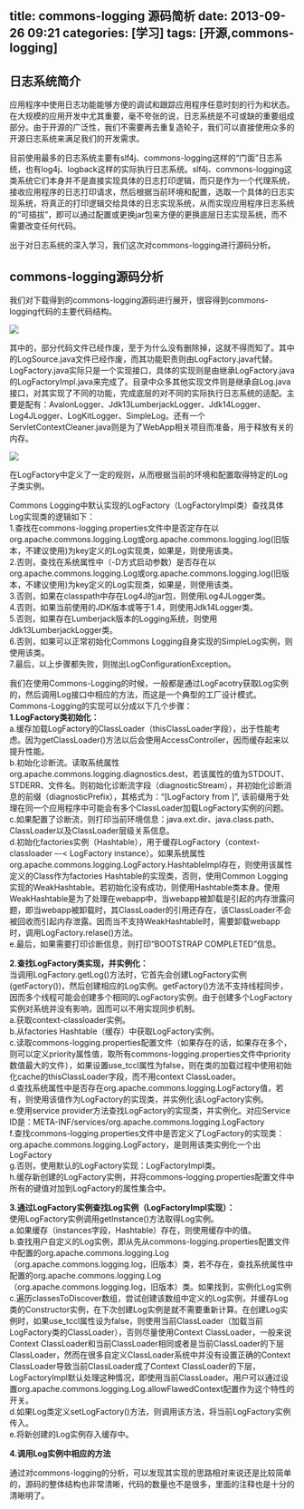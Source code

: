 title: commons-logging 源码简析
date: 2013-09-26 09:21
categories: [学习]
tags: [开源,commons-logging]
---

## 日志系统简介
应用程序中使用日志功能能够方便的调试和跟踪应用程序任意时刻的行为和状态。在大规模的应用开发中尤其重要，毫不夸张的说，日志系统是不可或缺的重要组成部分。由于开源的广泛性，我们不需要再去重复造轮子，我们可以直接使用众多的开源日志系统来满足我们的开发需求。

目前使用最多的日志系统主要有slf4j、commons-logging这样的“门面”日志系统，也有log4j、logback这样的实际执行日志系统。slf4j、commons-logging这类系统它们本身并不是直接实现具体的日志打印逻辑，而只是作为一个代理系统，接收应用程序的日志打印请求，然后根据当前环境和配置，选取一个具体的日志实现系统，将真正的打印逻辑交给具体的日志实现系统，从而实现应用程序日志系统的“可插拔”，即可以通过配置或更换jar包来方便的更换底层日志实现系统，而不需要改变任何代码。

出于对日志系统的深入学习，我们这次对commons-logging进行源码分析。

## commons-logging源码分析
我们对下载得到的commons-logging源码进行展开，很容得到commons-logging代码的主要代码结构。

<!--more-->

![](/img/2013/09/26/commons-logging-source-archeture.png)

其中的，部分代码文件已经作废，至于为什么没有删除掉，这就不得而知了。其中的LogSource.java文件已经作废，而其功能职责则由LogFactory.java代替。LogFactory.java实际只是一个实现接口，具体的实现则是由继承LogFactory.java的LogFactoryImpl.java来完成了。目录中众多其他实现文件则是继承自Log.java接口，对其实现了不同的功能，完成底层的对不同的实际执行日志系统的适配。主要是配有：AvalonLogger、Jdk13LumberjackLogger、Jdk14Logger、Log4JLogger、LogKitLogger、SimpleLog。还有一个ServletContextCleaner.java则是为了WebApp相关项目而准备，用于释放有关的内存。

![](/img/2013/09/26/jcl_class_diagram.jpg)

在LogFactory中定义了一定的规则，从而根据当前的环境和配置取得特定的Log子类实例。

Commons Logging中默认实现的LogFactory（LogFactoryImpl类）查找具体Log实现类的逻辑如下：  
1.查找在commons-logging.properties文件中是否定存在以org.apache.commons.logging.Log或org.apache.commons.logging.log(旧版本，不建议使用)为key定义的Log实现类，如果是，则使用该类。  
2.否则，查找在系统属性中（-D方式启动参数）是否存在以org.apache.commons.logging.Log或org.apache.commons.logging.log(旧版本，不建议使用)为key定义的Log实现类，如果是，则使用该类。  
3.否则，如果在classpath中存在Log4J的jar包，则使用Log4JLogger类。  
4.否则，如果当前使用的JDK版本或等于1.4，则使用Jdk14Logger类。  
5.否则，如果存在Lumberjack版本的Logging系统，则使用Jdk13LumberjackLogger类。  
6.否则，如果可以正常初始化Commons Logging自身实现的SimpleLog实例，则使用该类。  
7.最后，以上步骤都失败，则抛出LogConfigurationException。  

我们在使用Commons-Logging的时候，一般都是通过LogFacotry获取Log实例的，然后调用Log接口中相应的方法，而这是一个典型的工厂设计模式。Commons-Logging的实现可以分成以下几个步骤：  
**1.LogFactory类初始化：**  
a.缓存加载LogFactory的ClassLoader（thisClassLoader字段），出于性能考虑。因为getClassLoader()方法以后会使用AccessController，因而缓存起来以提升性能。  
b.初始化诊断流。读取系统属性org.apache.commons.logging.diagnostics.dest，若该属性的值为STDOUT、STDERR、文件名。则初始化诊断流字段（diagnosticStream），并初始化诊断消息的前缀（diagnosticPrefix），其格式为：“[LogFactory from ]”, 该前缀用于处理在同一个应用程序中可能会有多个ClassLoader加载LogFactory实例的问题。  
c.如果配置了诊断流，则打印当前环境信息：java.ext.dir、java.class.path、ClassLoader以及ClassLoader层级关系信息。  
d.初始化factories实例（Hashtable），用于缓存LogFactory（context-classloader –-< LogFactory instance）。如果系统属性org.apache.commons.logging.LogFactory.HashtableImpl存在，则使用该属性定义的Class作为factories Hashtable的实现类，否则，使用Common Logging实现的WeakHashtable。若初始化没有成功，则使用Hashtable类本身。使用WeakHashtable是为了处理在webapp中，当webapp被卸载是引起的内存泄露问题，即当webapp被卸载时，其ClassLoader的引用还存在，该ClassLoader不会被回收而引起内存泄露。因而当不支持WeakHashtable时，需要卸载webapp时，调用LogFactory.relase()方法。  
e.最后，如果需要打印诊断信息，则打印“BOOTSTRAP COMPLETED”信息。  

**2.查找LogFactory类实现，并实例化：**  
当调用LogFactory.getLog()方法时，它首先会创建LogFactory实例(getFactory())，然后创建相应的Log实例。getFactory()方法不支持线程同步，因而多个线程可能会创建多个相同的LogFactory实例，由于创建多个LogFactory实例对系统并没有影响，因而可以不用实现同步机制。  
a.获取context-classloader实例。  
b.从factories Hashtable（缓存）中获取LogFactory实例。  
c.读取commons-logging.properties配置文件（如果存在的话，如果存在多个，则可以定义priority属性值，取所有commons-logging.properties文件中priority数值最大的文件），如果设置use_tccl属性为false，则在类的加载过程中使用初始化cache的thisClassLoader字段，而不用context ClassLoader。  
d.查找系统属性中是否存在org.apache.commons.logging.LogFactory值，若有，则使用该值作为LogFactory的实现类，并实例化该LogFactory实例。  
e.使用service provider方法查找LogFactory的实现类，并实例化。对应Service ID是：META-INF/services/org.apache.commons.logging.LogFactory  
f.查找commons-logging.properties文件中是否定义了LogFactory的实现类：org.apache.commons.logging.LogFactory，是则用该类实例化一个出LogFactory  
g.否则，使用默认的LogFactory实现：LogFactoryImpl类。  
h.缓存新创建的LogFactory实例，并将commons-logging.properties配置文件中所有的键值对加到LogFactory的属性集合中。  

**3.通过LogFactory实例查找Log实例（LogFactoryImpl实现）：**  
使用LogFactory实例调用getInstance()方法取得Log实例。  
a.如果缓存（instances字段，Hashtable）存在，则使用缓存中的值。  
b.查找用户自定义的Log实例，即从先从commons-logging.properties配置文件中配置的org.apache.commons.logging.Log（org.apache.commons.logging.log，旧版本）类，若不存在，查找系统属性中配置的org.apache.commons.logging.Log（org.apache.commons.logging.log，旧版本）类。如果找到，实例化Log实例  
c.遍历classesToDiscover数组，尝试创建该数组中定义的Log实例，并缓存Log类的Constructor实例，在下次创建Log实例是就不需要重新计算。在创建Log实例时，如果use_tccl属性设为false，则使用当前ClassLoader（加载当前LogFactory类的ClassLoader），否则尽量使用Context ClassLoader，一般来说Context ClassLoader和当前ClassLoader相同或者是当前ClassLoader的下层ClassLoader，然而在很多自定义ClassLoader系统中并没有设置正确的Context ClassLoader导致当前ClassLoader成了Context ClassLoader的下层，LogFactoryImpl默认处理这种情况，即使用当前ClassLoader。用户可以通过设置org.apache.commons.logging.Log.allowFlawedContext配置作为这个特性的开关。  
d.如果Log类定义setLogFactory()方法，则调用该方法，将当前LogFactory实例传入。  
e.将新创建的Log实例存入缓存中。  

**4.调用Log实例中相应的方法**  

通过对commons-logging的分析，可以发现其实现的思路相对来说还是比较简单的，源码的整体结构也非常清晰，代码的数量也不是很多，里面的注释也是十分的清晰明了。